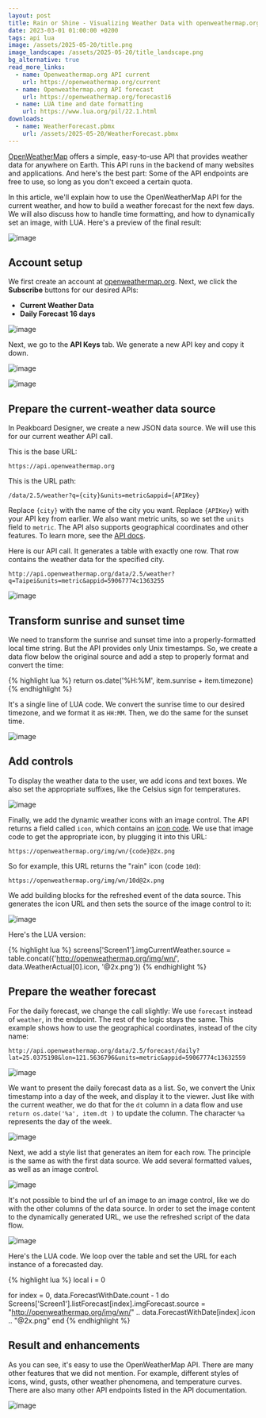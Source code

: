 ```yaml
---
layout: post
title: Rain or Shine - Visualizing Weather Data with openweathermap.org and Peakboard
date: 2023-03-01 01:00:00 +0200
tags: api lua
image: /assets/2025-05-20/title.png
image_landscape: /assets/2025-05-20/title_landscape.png
bg_alternative: true
read_more_links:
  - name: Openweathermap.org API current
    url: https://openweathermap.org/current
  - name: Openweathermap.org API forecast
    url: https://openweathermap.org/forecast16
  - name: LUA time and date formatting 
    url: https://www.lua.org/pil/22.1.html
downloads:
  - name: WeatherForecast.pbmx
    url: /assets/2025-05-20/WeatherForecast.pbmx
---
```

[OpenWeatherMap](https://openweathermap.org) offers a simple, easy-to-use API that provides weather data for anywhere on Earth. This API runs in the backend of many websites and applications. And here's the best part: Some of the API endpoints are free to use, so long as you don't exceed a certain quota.

In this article, we'll explain how to use the OpenWeatherMap API for the current weather, and how to build a weather forecast for the next few days. We will also discuss how to handle time formatting, and how to dynamically set an image, with LUA. Here's a preview of the final result:

![image](/assets/2025-05-20/010.png)

## Account setup

We first create an account at [openweathermap.org](https://openweathermap.org). Next, we click the **Subscribe** buttons for our desired APIs:
* **Current Weather Data**
* **Daily Forecast 16 days**

![image](/assets/2025-05-20/015.png)

Next, we go to the **API Keys** tab. We generate a new API key and copy it down. 

![image](/assets/2025-05-20/020.png)

![image](/assets/2025-05-20/030.png)

## Prepare the current-weather data source

In Peakboard Designer, we create a new JSON data source. We will use this for our current weather API call.

This is the base URL:
```url
https://api.openweathermap.org
```

This is the URL path:
```url
/data/2.5/weather?q={city}&units=metric&appid={APIKey}
```
Replace `{city}` with the name of the city you want. Replace `{APIKey}` with your API key from earlier.
We also want metric units, so we set the `units` field to `metric`. The API also supports geographical coordinates and other features. To learn more, see the [API docs](https://openweathermap.org/current).

Here is our API call. It generates a table with exactly one row. That row contains the weather data for the specified city.
```url
http://api.openweathermap.org/data/2.5/weather?q=Taipei&units=metric&appid=59067774c1363255
```

![image](/assets/2025-05-20/040.png)

## Transform sunrise and sunset time

We need to transform the sunrise and sunset time into a properly-formatted local time string. But the API provides only Unix timestamps. So, we create a data flow below the original source and add a step to properly format and convert the time:

{% highlight lua %}
return os.date('%H:%M', item.sunrise + item.timezone)
{% endhighlight %}

It's a single line of LUA code. We convert the sunrise time to our desired timezone, and we format it as `HH:MM`. Then, we do the same for the sunset time.

![image](/assets/2025-05-20/050.png)

## Add controls

To display the weather data to the user, we add icons and text boxes. We also set the appropriate suffixes, like the Celsius sign for temperatures.

![image](/assets/2025-05-20/060.png)

Finally, we add the dynamic weather icons with an image control. The API returns a field called `icon`, which contains an [icon code](https://openweathermap.org/weather-conditions). We use that image code to get the appropriate icon, by plugging it into this URL:
```url
https://openweathermap.org/img/wn/{code}@2x.png
```

So for example, this URL returns the "rain" icon (code `10d`):
```url
https://openweathermap.org/img/wn/10d@2x.png
```

We add building blocks for the refreshed event of the data source. This generates the icon URL and then sets the source of the image control to it:

![image](/assets/2025-05-20/080.png)

Here's the LUA version:

{% highlight lua %}
screens['Screen1'].imgCurrentWeather.source = table.concat({'http://openweathermap.org/img/wn/', data.WeatherActual[0].icon, '@2x.png'})
{% endhighlight %}

## Prepare the weather forecast

For the daily forecast, we change the call slightly: We use `forecast` instead of `weather`, in the endpoint. The rest of the logic stays the same. This example shows how to use the geographical coordinates, instead of the city name:

```url
http://api.openweathermap.org/data/2.5/forecast/daily?lat=25.0375198&lon=121.5636796&units=metric&appid=59067774c13632559
```

![image](/assets/2025-05-20/070.png)

We want to present the daily forecast data as a list. So, we convert the Unix timestamp into a day of the week, and display it to the viewer. Just like with the current weather, we do that for the `dt` column in a data flow and use `return os.date('%a', item.dt )` to update the column. The character `%a` represents the day of the week.

![image](/assets/2025-05-20/090.png)

Next, we add a style list that generates an item for each row. The principle is the same as with the first data source. We add several formatted values, as well as an image control.

![image](/assets/2025-05-20/100.png)

It's not possible to bind the url of an image to an image control, like we do with the other columns of the data source. In order to set the image content to the dynamically generated URL, we use the refreshed script of the data flow.

![image](/assets/2025-05-20/110.png)

Here's the LUA code. We loop over the table and set the URL for each instance of a forecasted day.

{% highlight lua %}
local i = 0

for index = 0, data.ForecastWithDate.count - 1 do
	Screens['Screen1'].listForecast[index].imgForecast.source = "http://openweathermap.org/img/wn/" .. data.ForecastWithDate[index].icon .. "@2x.png"
end
{% endhighlight %}

## Result and enhancements

As you can see, it's easy to use the OpenWeatherMap API. There are many other features that we did not mention. For example, different styles of icons, wind, gusts, other weather phenomena, and temperature curves. There are also many other API endpoints listed in the API documentation.

![image](/assets/2025-05-20/010.png)

